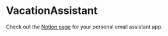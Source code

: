 # VacationAssistant
Check out the [Notion page](https://www.notion.so/Your-Personal-Email-Assistant-APp-78c1cea93c6a497fbcd1b8cab6ff77e9?pvs=4) for your personal email assistant app.
